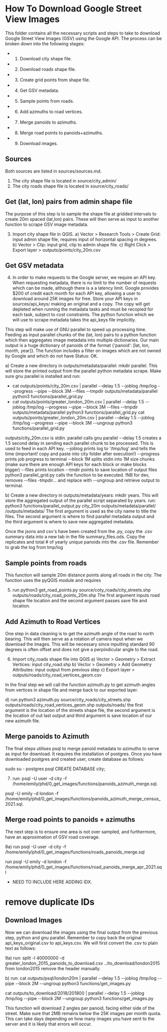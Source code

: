 # How To Download Google Street View Images

This folder contains all the necessary scripts and steps to take to download Google Street View Images (GSV) using the Google API. The process can be broken down into the following stages:
* 1) Download city shape file.
* 2) Download roads shape file.
* 3) Create grid points from shape file.
* 4) Get GSV metadata.
* 5) Sample points from roads.
* 6) Add azimuths to road vertices.
* 7) Merge panoids to azimuths.
* 8) Merge road points to panoids+azimuths.
* 9) Download images.

## Sources
Both sources are listed in sources/sources.md.
1) The city shape file is located in source/city_admin/
2) The city roads shape file is located in source/city_roads/

## Get (lat, lon) pairs from admin shape file
The purpose of this step is to sample the shape file at gridded intervals to create 20m spaced (lat,lon) pairs. These will then serve as input to another function to scrape GSV image metadata.

3) Import city shape file in QGIS.
a) Vector > Research Tools > Create Grid: input admin shape file, requires input of horizontal spacing in degrees.
b) Vector > Clip: input grid, clip to admin shape file.
c) Right Click > Export layer > outputs/points/city_20m.csv

## Get GSV metadata
4) In order to make requests to the Google server, we require an API key. When requesting metadata, there is no limit to the number of requests which can be made, although there is a a latency limit. Google provides $200 of credit each month for each API key, allowing a user to download around 25K images for free. Store your API keys in sources/api_keys/ making an original and a copy. The copy will get depleted when running the metadata tasks and must be recopied for each task, subject to cost constraints. The python function which we will use to scrape metadata takes the api_keys file implicitly. 

This step will make use of GNU parallel to speed up processing time. Feeding as input parallel chunks of the (lat, lon) pairs to a python function which then aggregates image metadata into multiple dictionaries. Our main output is a huge dictionary of panoids of the format {'panoid': [lat, lon, month, year]}. The function includes a filter on images which are not owned by Google and which do not have Status: OK.

a) Create a new directory in outputs/metadata/parallel: mkdir parallel. This will store the printed output from the parallel python metadata scrape.
Make sure gnu parallel is installed and run:

* cat outputs/points/city_20m.csv | parallel --delay 1.5 --joblog /tmp/log --progress --pipe --block 3M --files --tmpdir outputs/metadata/parallel python3 functions/parallel_grid.py 
* cat outputs/points/greater_london_20m.csv | parallel --delay 1.5 --joblog /tmp/log --progress --pipe --block 3M --files --tmpdir outputs/metadata/parallel python3 functions/parallel_grid.py 
cat outputs/points/greater_london_20m.csv | parallel --delay 1.5 --joblog /tmp/log --progress --pipe --block 3M --ungroup python3 functions/parallel_grid.py 

outputs/city_20m.csv is stdin.
parallel calls gnu parallel
--delay 1.5 creates a 1.5 second delay in sending each parallel chunk to be processed. This is used to feed in each API key.
--joblog prints log to '/tmp/log' and tells the time (important! copy and paste into city folder after execution!)
--progress prints job progress to terminal
--block 1M splits stdin into 1M size chunks (make sure there are enough API keys for each block or make blocks bigger)
--files prints location
--tmdir points to save location of output files
python3 parallel_grid.py calls the function to be executed.
!NB for dev, removes --files -tmpdir... and replace with --ungroup and retrieve output to terminal.

b) Create a new directory in outputs/metadata/years: mkdir years. This will store the aggregated output of the parallel script separated by years.
run: python3 functions/parallel_output.py city_20m outputs/metadata/parallel/ /outputs/metadata/
The first argument is used as the city name to title the files. The second argument is where to find parallel metadata output and the third argument is where to save new aggregated metadata.

Once the jsons and csv's have been created from the .py, copy the .csv summary data into a new tab in the file summary_files.ods.
Copy the replicates and total # of yearly unique panoids into the .csv file. 
Remember to grab the log from tmp/log

## Sample points from roads
This function will sample 20m distance points along all roads in the city. The function uses the pyQGIS module and requires 

5) run python3 get_road_points.py source/coty_roads/city_streets.shp outputs/roads/city_road_points_20m.shp
The first argument inputs road shape file location and the second argument passes save file and location.

## Add Azimuth to Road Vertices
One step in data cleaning is to get the azimuth angle of the road to north bearing. This will then serve as a rotation of camera input when we download the images. This will be necessary since inputting standard 90 degrees is often offset and does not give a perpindicular angle to the road.

6) Import city_roads shape file into QGIS
a) Vector > Geometry > Extract Vertices: input city_road.shp
b) Vector > Geometry > Add Geometry Attributes: input output from previous step
c) Export layer > outputs/roads/city_road_vertices_geom.csv

In the final step we will call the function azimuth.py to get azimuth angles from vertices in shape file and merge back to our exported layer.

d) run python3 azimuth.py source/city_roads/city_streets.shp outputs/roads/city_road_vertices_geom.shp outputs/roads/
the first argument is the location of the streets shape file, the second argument is the location of out last output and third argument is save location of our new azimuth file.

## Merge panoids to Azimuth
The final steps utilises psql to merge panoid metadata to azimuths to serve as input for download. It requires the installation of postgres. Once you have downloaded postgres and created user, create database as follows:

sudo su - postgres
psql
CREATE DATABASE city;

7) run: psql -U user -d city -f /home/emily/phd/0_get_images/functions/panoids_azimuth_merge.sql.

psql -U emily -d london -f /home/emily/phd/0_get_images/functions/panoids_azimuth_merge_census_2021.sql.

## Merge road points to panoids + azimuths
The next step is to ensure one area is not over sampled, and furthermore, have an approximation of GSV road coverage. 

8a) run psql -U user -d city -f /home/emily/phd/0_get_images/functions/roads_panoids_merge.sql

run psql -U emily -d london -f /home/emily/phd/0_get_images/functions/road_panoids_merge_apr_2021.sql
* NEED TO INCLUDE HERE ADDING IDX.
# remove duplicate IDs

## Download Images
Now we can download the images using the final output from the previous step, python and gnu parallel. Remember to copy back the original api_keys_original.csv to api_keys.csv.
We will first convert the .csv to plain text as follows:

9a) run: split -l 40000000 -d greater_london_2015_panoids_to_download.csv ../to_download/london2015
from london2015 remove the header manually. 

b) run: cat outputs/psql/london20m | parallel --delay 1.5 --joblog /tmp/log --pipe --block 2M --ungroup python3 functions/get_images.py

cat outputs/to_download/2018/201800 | parallel --delay 1.5 --joblog /tmp/log --pipe --block 2M --ungroup python3 functions/get_images.py 


This function will download 2 angles per panoid, facing either side of the street. Make sure that 2MB remains below the 25K images per month quota. This can take days depending on how many images you have sent to the server and it is likely that errors will occur.

